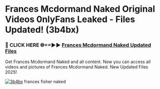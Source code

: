 # Frances Mcdormand Naked Original Videos 0nlyFans Leaked - Files Updated! (3b4bx)

<h3>🔴 CLICK HERE 🌐==►► <a href="https://tinyurl.com/up5wt9bj" rel="nofollow">Frances Mcdormand Naked Updated Files</a></h3>

Get Frances Mcdormand Naked and all content. Now you can access all videos and pictures of Frances Mcdormand Naked. New Updated Files 2025!

[![3b4bx](https://i.imgur.com/ABiUzMV.gif)](https://tinyurl.com/up5wt9bj)
frances fisher naked